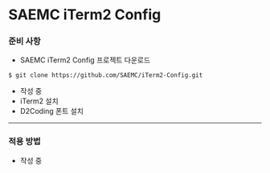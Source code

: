 # SAEMC iTerm2 Config

### 준비 사항

- SAEMC iTerm2 Config 프로젝트 다운로드
```
$ git clone https://github.com/SAEMC/iTerm2-Config.git
```

- 작성 중  
- iTerm2 설치  
- D2Coding 폰트 설치  

---

### 적용 방법

- 작성 중

<br/>
